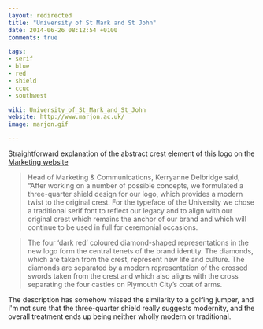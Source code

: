 ```yaml
---
layout: redirected
title: "University of St Mark and St John"
date: 2014-06-26 08:12:54 +0100
comments: true

tags:
- serif
- blue
- red
- shield
- ccuc
- southwest

wiki: University_of_St_Mark_and_St_John
website: http://www.marjon.ac.uk/
image: marjon.gif

---
```


Straightforward explanation of the abstract crest element of this logo on the [Marketing website](http://www.marjon.ac.uk/about-marjon/news-and-events/marjon-news/new-brand-identity-revealed.html)

>Head of Marketing & Communications, Kerryanne Delbridge said, “After working on a number of possible concepts, we formulated a three-quarter shield design for our logo, which provides a modern twist to the original crest. For the typeface of the University we chose a traditional serif font to reflect our legacy and to align with our original crest which remains the anchor of our brand and which will continue to be used in full for ceremonial occasions.

>The four ‘dark red’ coloured diamond-shaped representations in the new logo form the central tenets of the brand identity. The diamonds, which are taken from the crest, represent new life and culture. The diamonds are separated by a modern representation of the crossed swords taken from the crest and which also aligns with the cross separating the four castles on Plymouth City’s coat of arms.

The description has somehow missed the similarity to a golfing jumper, and I'm not sure that the three-quarter shield really suggests modernity, and the overall treatment ends up being neither wholly modern or traditional.
